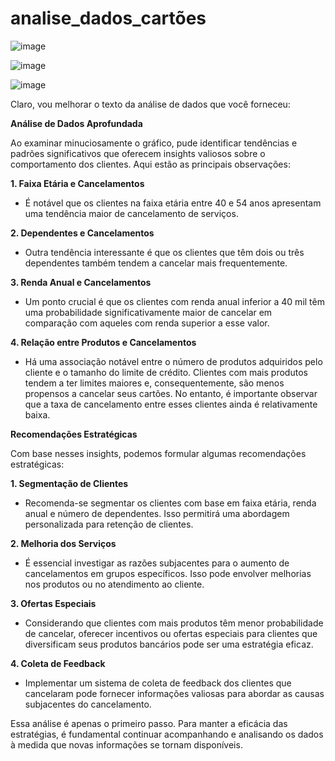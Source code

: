 # analise_dados_cartões

![image](https://github.com/Josue185/analise_dados_cartoes/assets/92592495/4144c30c-e2c4-4abe-b936-e906086c4a99)

![image](https://github.com/Josue185/analise_dados_cartoes/assets/92592495/29c3a25d-3dc0-4b8c-8a8d-5854f0e4b869)

![image](https://github.com/Josue185/analise_dados_cartoes/assets/92592495/d3f5ef88-5718-4ad0-94a2-9f1f751dcfce)



Claro, vou melhorar o texto da análise de dados que você forneceu:

**Análise de Dados Aprofundada**

Ao examinar minuciosamente o gráfico, pude identificar tendências e padrões significativos que oferecem insights valiosos sobre o comportamento dos clientes. Aqui estão as principais observações:

**1. Faixa Etária e Cancelamentos**
   - É notável que os clientes na faixa etária entre 40 e 54 anos apresentam uma tendência maior de cancelamento de serviços.
   
**2. Dependentes e Cancelamentos**
   - Outra tendência interessante é que os clientes que têm dois ou três dependentes também tendem a cancelar mais frequentemente.
   
**3. Renda Anual e Cancelamentos**
   - Um ponto crucial é que os clientes com renda anual inferior a 40 mil têm uma probabilidade significativamente maior de cancelar em comparação com aqueles com renda superior a esse valor.

**4. Relação entre Produtos e Cancelamentos**
   - Há uma associação notável entre o número de produtos adquiridos pelo cliente e o tamanho do limite de crédito. Clientes com mais produtos tendem a ter limites maiores e, consequentemente, são menos propensos a cancelar seus cartões. No entanto, é importante observar que a taxa de cancelamento entre esses clientes ainda é relativamente baixa.

**Recomendações Estratégicas**
   
Com base nesses insights, podemos formular algumas recomendações estratégicas:

**1. Segmentação de Clientes**
   - Recomenda-se segmentar os clientes com base em faixa etária, renda anual e número de dependentes. Isso permitirá uma abordagem personalizada para retenção de clientes.

**2. Melhoria dos Serviços**
   - É essencial investigar as razões subjacentes para o aumento de cancelamentos em grupos específicos. Isso pode envolver melhorias nos produtos ou no atendimento ao cliente.

**3. Ofertas Especiais**
   - Considerando que clientes com mais produtos têm menor probabilidade de cancelar, oferecer incentivos ou ofertas especiais para clientes que diversificam seus produtos bancários pode ser uma estratégia eficaz.

**4. Coleta de Feedback**
   - Implementar um sistema de coleta de feedback dos clientes que cancelaram pode fornecer informações valiosas para abordar as causas subjacentes do cancelamento.

Essa análise é apenas o primeiro passo. Para manter a eficácia das estratégias, é fundamental continuar acompanhando e analisando os dados à medida que novas informações se tornam disponíveis.
